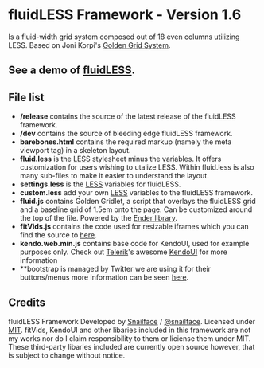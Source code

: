 # fluidLESS Framework - Version 1.6

Is a fluid-width grid system composed out of 18 even columns utilizing LESS. Based on Joni Korpi's [Golden Grid System](https://github.com/jonikorpi/Golden-Grid-System).

## See a demo of [fluidLESS](http://snailface.com/fluidless/barebones.html).

## File list

- **/release** contains the source of the latest release of the fluidLESS framework.
- **/dev** contains the source of bleeding edge fluidLESS framework.
- **barebones.html** contains the required markup (namely the meta viewport tag) in a skeleton layout.
- **fluid.less** is the [LESS](http://lesscss.org/) stylesheet minus the variables. It offers customization for users wishing to utalize LESS. Within fluid.less is also many sub-files to make it easier to understand the layout.
- **settings.less** is the [LESS](http://lesscss.org/) variables for fluidLESS.
- **custom.less** add your own [LESS](http://lesscss.org/) variables to the fluidLESS framework.
- **fluid.js** contains Golden Gridlet, a script that overlays the fluidLESS grid and a baseline grid of 1.5em onto the page. Can be customized around the top of the file. Powered by the [Ender library](http://ender.no.de/).
- **fitVids.js** contains the code used for resizable iframes which you can find the source to [here](http://fitvidsjs.com/).
- **kendo.web.min.js** contains base code for KendoUI, used for example purposes only. Check out [Telerik](http://www.telerik.com/)'s awesome [KendoUI](http://www.KendoUI.com/) for more information
- **bootstrap is managed by Twitter we are using it for their buttons/menus more information can be seen [here](http://twitter.github.com/bootstrap/).

## Credits
 
fluidLESS Framework Developed by [Snailface](http://snailface.com/) / [@snailface](http://twitter.com/snailface/).
Licensed under [MIT](http://opensource.org/licenses/mit-license.php). fitVids, KendoUI and other libaries included in this framework are not my works nor do I claim responsibility to them or liciense them under MIT. These third-party libaries included are currently open source however, that is subject to change without notice. 
